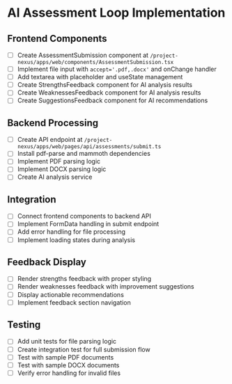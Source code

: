 # AI Assessment Loop Implementation

## Frontend Components
- [ ] Create AssessmentSubmission component at `/project-nexus/apps/web/components/AssessmentSubmission.tsx`
- [ ] Implement file input with `accept='.pdf,.docx'` and onChange handler
- [ ] Add textarea with placeholder and useState management
- [ ] Create StrengthsFeedback component for AI analysis results
- [ ] Create WeaknessesFeedback component for AI analysis results
- [ ] Create SuggestionsFeedback component for AI recommendations

## Backend Processing
- [ ] Create API endpoint at `/project-nexus/apps/web/pages/api/assessments/submit.ts`
- [ ] Install pdf-parse and mammoth dependencies
- [ ] Implement PDF parsing logic
- [ ] Implement DOCX parsing logic
- [ ] Create AI analysis service

## Integration
- [ ] Connect frontend components to backend API
- [ ] Implement FormData handling in submit endpoint
- [ ] Add error handling for file processing
- [ ] Implement loading states during analysis

## Feedback Display
- [ ] Render strengths feedback with proper styling
- [ ] Render weaknesses feedback with improvement suggestions
- [ ] Display actionable recommendations
- [ ] Implement feedback section navigation

## Testing
- [ ] Add unit tests for file parsing logic
- [ ] Create integration test for full submission flow
- [ ] Test with sample PDF documents
- [ ] Test with sample DOCX documents
- [ ] Verify error handling for invalid files